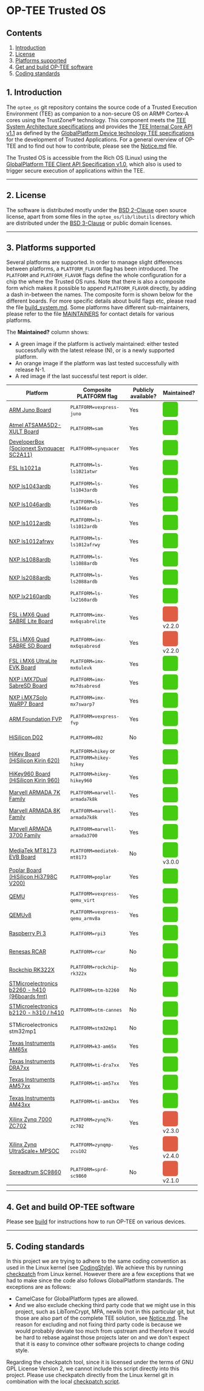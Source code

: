 # OP-TEE Trusted OS
## Contents
1. [Introduction](#1-introduction)
2. [License](#2-license)
3. [Platforms supported](#3-platforms-supported)
4. [Get and build OP-TEE software](#4-get-and-build-op-tee-software)
5. [Coding standards](#5-coding-standards)

## 1. Introduction
The `optee_os` git repository contains the source code of a Trusted Execution
Environment (TEE) as companion to a non-secure OS on ARM&reg;
Cortex-A cores using the TrustZone&reg; technology. This component meets the
[TEE System Architecture specifications](http://www.globalplatform.org/specificationsdevice.asp)
and provides the
[TEE Internal Core API v1.1](http://www.globalplatform.org/specificationsdevice.asp)
as defined by the
[GlobalPlatform Device technology TEE specifications](http://www.globalplatform.org/specificationsdevice.asp)
for the development of
Trusted Applications. For a general overview of OP-TEE and to find out how to
contribute, please see the [Notice.md](Notice.md) file.

The Trusted OS is accessible from the Rich OS (Linux) using the
[GlobalPlatform TEE Client API Specification v1.0](http://www.globalplatform.org/specificationsdevice.asp),
which also is used to trigger secure execution of applications within the TEE.

---
## 2. License
The software is distributed mostly under the
[BSD 2-Clause](http://opensource.org/licenses/BSD-2-Clause) open source
license, apart from some files in the `optee_os/lib/libutils` directory
which are distributed under the
[BSD 3-Clause](http://opensource.org/licenses/BSD-3-Clause) or public domain
licenses.

---
## 3. Platforms supported
Several platforms are supported. In order to manage slight differences
between platforms, a `PLATFORM_FLAVOR` flag has been introduced.
The `PLATFORM` and `PLATFORM_FLAVOR` flags define the whole configuration
for a chip the where the Trusted OS runs. Note that there is also a
composite form which makes it possible to append `PLATFORM_FLAVOR` directly,
by adding a dash in-between the names. The composite form is shown below
for the different boards. For more specific details about build flags etc,
please read the file [build_system.md](documentation/build_system.md). Some
platforms have different sub-maintainers, please refer to the file
[MAINTAINERS](MAINTAINERS) for contact details for various platforms.

The **Maintained?** column shows:

- A green image if the platform is actively maintained: either tested successfully
  with the latest release (N), or is a newly supported platform.
- An orange image if the platform was last tested successfully with release N-1.
- A red image if the last successful test report is older.

<!-- Please keep this list sorted in alphabetic order -->
| Platform | Composite PLATFORM flag | Publicly available? | Maintained? |
|----------|-------------------------|---------------------|-------------|
| [ARM Juno Board](http://www.arm.com/products/tools/development-boards/versatile-express/juno-arm-development-platform.php) |`PLATFORM=vexpress-juno`| Yes | ![Actively Maintained](documentation/images/green.svg) |
| [Atmel ATSAMA5D2-XULT Board](http://www.atmel.com/tools/atsama5d2-xult.aspx)|`PLATFORM=sam`| Yes | ![Actively Maintained](documentation/images/green.svg) |
| [DeveloperBox (Socionext Synquacer SC2A11)](https://www.96boards.org/product/developerbox/)|`PLATFORM=synquacer`| Yes | ![Actively Maintained](documentation/images/green.svg) |
| [FSL ls1021a](http://www.freescale.com/tools/embedded-software-and-tools/hardware-development-tools/tower-development-boards/mcu-and-processor-modules/powerquicc-and-qoriq-modules/qoriq-ls1021a-tower-system-module:TWR-LS1021A?lang_cd=en)|`PLATFORM=ls-ls1021atwr`| Yes | ![Actively maintained](documentation/images/green.svg) |
| [NXP ls1043ardb](http://www.nxp.com/products/microcontrollers-and-processors/power-architecture-processors/qoriq-platforms/developer-resources/qoriq-ls1043a-reference-design-board:LS1043A-RDB)|`PLATFORM=ls-ls1043ardb`| Yes | ![Actively Maintained](documentation/images/green.svg) |
| [NXP ls1046ardb](http://www.nxp.com/products/microcontrollers-and-processors/power-architecture-processors/qoriq-platforms/developer-resources/qoriq-ls1046a-reference-design-board:LS1046A-RDB)|`PLATFORM=ls-ls1046ardb`| Yes | ![Actively Maintained](documentation/images/green.svg) |
| [NXP ls1012ardb](http://www.nxp.com/products/microcontrollers-and-processors/power-architecture-processors/qoriq-platforms/developer-resources/qoriq-ls1012a-reference-design-board:LS1012A-RDB)|`PLATFORM=ls-ls1012ardb`| Yes | ![Actively Maintained](documentation/images/green.svg) |
| [NXP ls1012afrwy](https://www.nxp.com/support/developer-resources/software-development-tools/qoriq-developer-resources/layerscape-frwy-ls1012a-board:FRWY-LS1012A)|`PLATFORM=ls-ls1012afrwy`| Yes | ![Actively Maintained](documentation/images/green.svg) |
| [NXP ls1088ardb](http://www.nxp.com/products/microcontrollers-and-processors/power-architecture-processors/qoriq-platforms/developer-resources/qoriq-ls1088a-reference-design-board:LS1088A-RDB)|`PLATFORM=ls-ls1088ardb`| Yes | ![Actively Maintained](documentation/images/green.svg) |
| [NXP ls2088ardb](http://www.nxp.com/products/microcontrollers-and-processors/power-architecture-processors/qoriq-platforms/developer-resources/qoriq-ls2088a-reference-design-board:LS2088A-RDB)|`PLATFORM=ls-ls2088ardb`| Yes | ![Actively Maintained](documentation/images/green.svg) |
| [NXP lx2160ardb](https://www.nxp.com/products/processors-and-microcontrollers/arm-based-processors-and-mcus/qoriq-layerscape-arm-processors/layerscape-lx2160a-multicore-communications-processor:LX2160A)|`PLATFORM=ls-lx2160ardb`| Yes | ![Actively Maintained](documentation/images/green.svg) |
| [FSL i.MX6 Quad SABRE Lite Board](https://boundarydevices.com/product/sabre-lite-imx6-sbc/) |`PLATFORM=imx-mx6qsabrelite`| Yes | ![Not maintained](documentation/images/red.svg) v2.2.0 |
| [FSL i.MX6 Quad SABRE SD Board](http://www.nxp.com/products/software-and-tools/hardware-development-tools/sabre-development-system/sabre-board-for-smart-devices-based-on-the-i.mx-6quad-applications-processors:RD-IMX6Q-SABRE) |`PLATFORM=imx-mx6qsabresd`| Yes | ![Not maintained](documentation/images/red.svg) v2.2.0 |
| [FSL i.MX6 UltraLite EVK Board](http://www.freescale.com/products/arm-processors/i.mx-applications-processors-based-on-arm-cores/i.mx-6-processors/i.mx6qp/i.mx6ultralite-evaluation-kit:MCIMX6UL-EVK) |`PLATFORM=imx-mx6ulevk`| Yes | ![Actively Maintained](documentation/images/green.svg) |
| [NXP i.MX7Dual SabreSD Board](http://www.nxp.com/products/software-and-tools/hardware-development-tools/sabre-development-system/sabre-board-for-smart-devices-based-on-the-i.mx-7dual-applications-processors:MCIMX7SABRE) |`PLATFORM=imx-mx7dsabresd`| Yes | ![Actively Maintained](documentation/images/green.svg) |
| [NXP i.MX7Solo WaRP7 Board](http://www.nxp.com/products/developer-resources/reference-designs/warp7-next-generation-iot-and-wearable-development-platform:WARP7) |`PLATFORM=imx-mx7swarp7`| Yes | ![Actively Maintained](documentation/images/green.svg) |
| [ARM Foundation FVP](https://developer.arm.com/products/system-design/fixed-virtual-platforms) |`PLATFORM=vexpress-fvp`| Yes | ![Actively Maintained](documentation/images/green.svg) |
| [HiSilicon D02](http://open-estuary.org/d02-2)|`PLATFORM=d02`| No | ![Actively Maintained](documentation/images/green.svg) |
| [HiKey Board (HiSilicon Kirin 620)](https://www.96boards.org/product/hikey)|`PLATFORM=hikey` or `PLATFORM=hikey-hikey`| Yes | ![Actively Maintained](documentation/images/green.svg) |
| [HiKey960 Board (HiSilicon Kirin 960)](https://www.96boards.org/product/hikey960)|`PLATFORM=hikey-hikey960`| Yes | ![Actively Maintained](documentation/images/green.svg) |
| [Marvell ARMADA 7K Family](http://www.marvell.com/embedded-processors/armada-70xx/)|`PLATFORM=marvell-armada7k8k`| Yes | ![Actively Maintained](documentation/images/green.svg) |
| [Marvell ARMADA 8K Family](http://www.marvell.com/embedded-processors/armada-80xx/)|`PLATFORM=marvell-armada7k8k`| Yes | ![Actively Maintained](documentation/images/green.svg) |
| [Marvell ARMADA 3700 Family](http://www.marvell.com/embedded-processors/armada-3700/)|`PLATFORM=marvell-armada3700`| Yes | ![Actively Maintained](documentation/images/green.svg) |
| [MediaTek MT8173 EVB Board](https://www.mediatek.com/products/tablets/mt8173)|`PLATFORM=mediatek-mt8173`| No | ![Not maintained](documentation/images/green.svg) v3.0.0 |
| [Poplar Board (HiSilicon Hi3798C V200)](https://www.96boards.org/product/poplar)|`PLATFORM=poplar`| Yes | ![Actively Maintained](documentation/images/green.svg) |
| [QEMU](http://wiki.qemu.org/Main_Page) |`PLATFORM=vexpress-qemu_virt`| Yes | ![Actively Maintained](documentation/images/green.svg) |
| [QEMUv8](http://wiki.qemu.org/Main_Page) |`PLATFORM=vexpress-qemu_armv8a`| Yes | ![Actively Maintained](documentation/images/green.svg) |
| [Raspberry Pi 3](https://www.raspberrypi.org/products/raspberry-pi-3-model-b) |`PLATFORM=rpi3`| Yes | ![Actively maintained](documentation/images/green.svg) |
| [Renesas RCAR](https://www.renesas.com/en-sg/solutions/automotive/products/rcar-h3.html)|`PLATFORM=rcar`| No | ![Actively maintained](documentation/images/green.svg) |
| [Rockchip RK322X](http://www.rock-chips.com/a/en/products/RK32_Series/2016/1109/799.html) |`PLATFORM=rockchip-rk322x`| No | ![Actively maintained](documentation/images/green.svg) |
| [STMicroelectronics b2260 - h410 (96boards fmt)](http://www.st.com/web/en/catalog/mmc/FM131/SC999/SS1628/PF258776) |`PLATFORM=stm-b2260`| No | ![Actively maintained](documentation/images/green.svg) |
| [STMicroelectronics b2120 - h310 / h410](http://www.st.com/web/en/catalog/mmc/FM131/SC999/SS1628/PF258776) |`PLATFORM=stm-cannes`| No | ![Actively maintained](documentation/images/green.svg) |
| STMicroelectronics stm32mp1 |`PLATFORM=stm32mp1`| No | ![Actively maintained](documentation/images/green.svg) |
| [Texas Instruments AM65x](http://www.ti.com/lit/ug/spruid7/spruid7.pdf)|`PLATFORM=k3-am65x`| Yes | ![Actively maintained](documentation/images/green.svg) |
| [Texas Instruments DRA7xx](http://www.ti.com/processors/automotive-processors/drax-infotainment-socs/overview.html)|`PLATFORM=ti-dra7xx`| Yes | ![Actively maintained](documentation/images/green.svg) |
| [Texas Instruments AM57xx](http://www.ti.com/processors/sitara/arm-cortex-a15/am57x/overview.html)|`PLATFORM=ti-am57xx`| Yes | ![Actively maintained](documentation/images/green.svg) |
| [Texas Instruments AM43xx](http://www.ti.com/processors/sitara/arm-cortex-a9/am438x/overview.html)|`PLATFORM=ti-am43xx`| Yes | ![Actively maintained](documentation/images/green.svg) |
| [Xilinx Zynq 7000 ZC702](http://www.xilinx.com/products/boards-and-kits/ek-z7-zc702-g.html)|`PLATFORM=zynq7k-zc702`| Yes | ![Not maintained](documentation/images/red.svg) v2.3.0 |
| [Xilinx Zynq UltraScale+ MPSOC](http://www.xilinx.com/products/silicon-devices/soc/zynq-ultrascale-mpsoc.html)|`PLATFORM=zynqmp-zcu102`| Yes | ![Not maintained](documentation/images/red.svg) v2.4.0 |
| [Spreadtrum SC9860](http://www.spreadtrum.com/en/SC9860GV.html)|`PLATFORM=sprd-sc9860`| No | ![Not maintained](documentation/images/red.svg) v2.1.0 |

---
## 4. Get and build OP-TEE software
Please see [build] for instructions how to run OP-TEE on various devices.

---
## 5. Coding standards
In this project we are trying to adhere to the same coding convention as used in
the Linux kernel (see [CodingStyle]). We achieve this by running [checkpatch]
from Linux kernel. However there are a few exceptions that we had to make since
the code also follows GlobalPlatform standards. The exceptions are as follows:

-	CamelCase for GlobalPlatform types are allowed.
-	And we also exclude checking third party code that we might use in this
	project, such as LibTomCrypt, MPA, newlib (not in this particular git, but
	those are also part of the complete TEE solution, see
	[Notice.md](Notice.md#repository-structure). The reason for
	excluding and not fixing third party code is because we would probably
	deviate too much from upstream and therefore it would be hard to rebase
	against those projects later on and we don't expect that it is easy to
	convince other software projects to change coding style.

Regarding the checkpatch tool, since it is licensed under the terms of GNU GPL
License Version 2, we
cannot include this script directly into this project. Please use checkpatch
directly from the Linux kernel git in combination with the local [checkpatch
script].

[build]: https://github.com/OP-TEE/build
[checkpatch script]: scripts/checkpatch.sh
[checkpatch]: http://git.kernel.org/cgit/linux/kernel/git/torvalds/linux.git/tree/scripts/checkpatch.pl
[CodingStyle]: https://www.kernel.org/doc/Documentation/process/coding-style.rst
